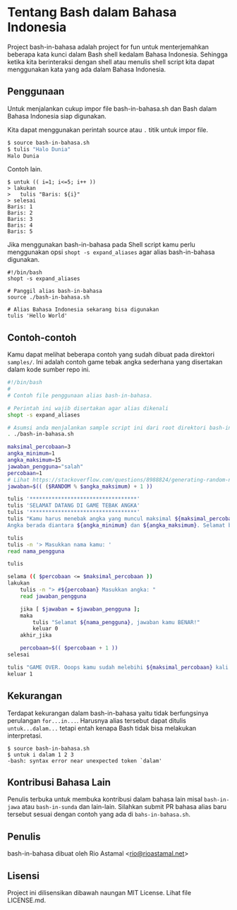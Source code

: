 # Tentang Bash dalam Bahasa Indonesia

Project bash-in-bahasa adalah project for fun untuk menterjemahkan beberapa kata kunci dalam Bash shell kedalam Bahasa Indonesia. Sehingga ketika kita berinteraksi dengan shell atau menulis shell script kita dapat menggunakan kata yang ada dalam Bahasa Indonesia.

## Penggunaan

Untuk menjalankan cukup impor file bash-in-bahasa.sh dan Bash dalam Bahasa Indonesia siap digunakan.

Kita dapat menggunakan perintah source atau `.` titik untuk impor file.

```bash
$ source bash-in-bahasa.sh
$ tulis "Halo Dunia"
Halo Dunia
```

Contoh lain.

```
$ untuk (( i=1; i<=5; i++ ))
> lakukan
>   tulis "Baris: ${i}"
> selesai
Baris: 1
Baris: 2
Baris: 3
Baris: 4
Baris: 5
```

Jika menggunakan bash-in-bahasa pada Shell script kamu perlu menggunakan opsi `shopt -s expand_aliases` agar alias bash-in-bahasa digunakan.

```
#!/bin/bash
shopt -s expand_aliases

# Panggil alias bash-in-bahasa
source ./bash-in-bahasa.sh

# Alias Bahasa Indonesia sekarang bisa digunakan
tulis 'Hello World'
```

## Contoh-contoh

Kamu dapat melihat beberapa contoh yang sudah dibuat pada direktori `samples/`. Ini adalah contoh game tebak angka sederhana yang disertakan dalam kode sumber repo ini.

```bash
#!/bin/bash
#
# Contoh file penggunaan alias bash-in-bahasa.

# Perintah ini wajib disertakan agar alias dikenali
shopt -s expand_aliases

# Asumsi anda menjalankan sample script ini dari root direktori bash-in-bahasa
. ./bash-in-bahasa.sh

maksimal_percobaan=3
angka_minimum=1
angka_maksimum=15
jawaban_pengguna="salah"
percobaan=1
# Lihat https://stackoverflow.com/questions/8988824/generating-random-number-between-1-and-10-in-bash-shell-script
jawaban=$(( ($RANDOM % $angka_maksimum) + 1 ))

tulis '**********************************'
tulis 'SELAMAT DATANG DI GAME TEBAK ANGKA'
tulis '**********************************'
tulis "Kamu harus menebak angka yang muncul maksimal ${maksimal_percobaan} kali percobaan.
Angka berada diantara ${angka_minimum} dan ${angka_maksimum}. Selamat bermain!"

tulis
tulis -n '> Masukkan nama kamu: '
read nama_pengguna

tulis

selama (( $percobaan <= $maksimal_percobaan ))
lakukan
    tulis -n "> #${percobaan} Masukkan angka: "
    read jawaban_pengguna

    jika [ $jawaban = $jawaban_pengguna ];
    maka
        tulis "Selamat ${nama_pengguna}, jawaban kamu BENAR!"
        keluar 0
    akhir_jika

    percobaan=$(( $percobaan + 1 ))
selesai

tulis "GAME OVER. Ooops kamu sudah melebihi ${maksimal_percobaan} kali percobaan."
keluar 1
```

## Kekurangan

Terdapat kekurangan dalam bash-in-bahasa yaitu tidak berfungsinya perulangan `for...in...`. Harusnya alias tersebut dapat ditulis `untuk...dalam...` tetapi entah kenapa Bash tidak bisa melakukan interpretasi.

```
$ source bash-in-bahasa.sh
$ untuk i dalam 1 2 3
-bash: syntax error near unexpected token `dalam'
```

## Kontribusi Bahasa Lain

Penulis terbuka untuk membuka kontribusi dalam bahasa lain misal `bash-in-jawa` atau `bash-in-sunda` dan lain-lain. Silahkan submit PR bahasa alias baru tersebut sesuai dengan contoh yang ada di `bahs-in-bahasa.sh`.

## Penulis

bash-in-bahasa dibuat oleh Rio Astamal &lt;rio@rioastamal.net&gt;

## Lisensi

Project ini dilisensikan dibawah naungan MIT License. Lihat file LICENSE.md.
